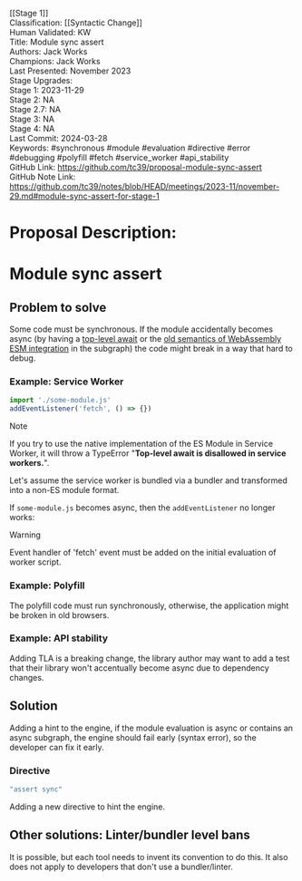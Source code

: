 [[Stage 1]]<br>Classification: [[Syntactic Change]]<br>Human Validated: KW<br>Title: Module sync assert<br>Authors: Jack Works<br>Champions: Jack Works<br>Last Presented: November 2023<br>Stage Upgrades:<br>Stage 1: 2023-11-29  
Stage 2: NA  
Stage 2.7: NA  
Stage 3: NA  
Stage 4: NA<br>Last Commit: 2024-03-28<br>Keywords: #synchronous #module #evaluation #directive #error #debugging #polyfill #fetch #service_worker #api_stability<br>GitHub Link: https://github.com/tc39/proposal-module-sync-assert <br>GitHub Note Link: https://github.com/tc39/notes/blob/HEAD/meetings/2023-11/november-29.md#module-sync-assert-for-stage-1
# Proposal Description:
# Module sync assert

## Problem to solve

Some code must be synchronous.
If the module accidentally becomes async (by having a [top-level await](https://github.com/tc39/proposal-top-level-await) or the [old semantics of WebAssembly ESM integration](https://github.com/WebAssembly/esm-integration/tree/26e6faa9762b604e8eea399be1e8a1c3bda256ab/proposals/esm-integration#why-does-this-proposal-depend-on-top-level-await) in the subgraph) the code might break in a way that hard to debug.

### Example: Service Worker

```js
import './some-module.js'
addEventListener('fetch', () => {})
```

> [!NOTE]
> If you try to use the native implementation of the ES Module in Service Worker,
> it will throw a TypeError "**Top-level await is disallowed in service workers.**".
> 
> Let's assume the service worker is bundled via a bundler and transformed into a non-ES module format.

If `some-module.js` becomes async,
then the `addEventListener` no longer works:

> [!WARNING]
> Event handler of 'fetch' event must be added on the initial evaluation of worker script.

### Example: Polyfill

The polyfill code must run synchronously, otherwise,
the application might be broken in old browsers.

### Example: API stability

Adding TLA is a breaking change,
the library author may want to add a test that their library won't accentually become async due to dependency changes.

## Solution

Adding a hint to the engine,
if the module evaluation is async or contains an async subgraph,
the engine should fail early (syntax error),
so the developer can fix it early.

### Directive

```js
"assert sync"
```

Adding a new directive to hint the engine.

## Other solutions: Linter/bundler level bans

It is possible, but each tool needs to invent its convention to do this.
It also does not apply to developers that don't use a bundler/linter.
<br>